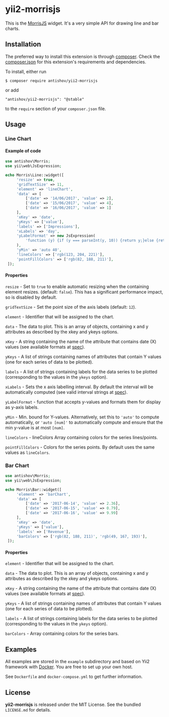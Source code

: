 yii2-morrisjs
===================

This is the [MorrisJS](http://morrisjs.github.io/morris.js/index.html) widget. It's a very simple API for drawing line and bar charts.

## Installation

The preferred way to install this extension is through [composer](http://getcomposer.org/download/). Check the [composer.json](https://github.com/antishov/yii2-morrisjs/blob/master/composer.json) for this extension's requirements and dependencies.

To install, either run

```
$ composer require antishov/yii2-morrisjs
```

or add

```
"antishov/yii2-morrisjs": "@stable"
```

to the `require` section of your `composer.json` file.

## Usage

### Line Chart

#### Example of code
```php
use antishov\Morris;
use yii\web\JsExpression;

echo Morris\Line::widget([
     'resize' => true,
     'gridTextSize' => 11,
     'element' => 'lineChart',
     'data' => [
         ['date' => '14/06/2017', 'value' => 2],
         ['date' => '15/06/2017', 'value' => 4],
         ['date' => '16/06/2017', 'value' => 1]
     ],
     'xKey' => 'date',
     'yKeys' => ['value'],
     'labels' => ['Impressions'],
     'xLabels' => 'day',
     'yLabelFormat' => new JsExpression(
         'function (y) {if (y === parseInt(y, 10)) {return y;}else {return "";}}'
     ),
     'yMin' => 'auto 40',
     'lineColors' => ['rgb(123, 204, 221)'],
     'pointFillColors' => ['rgb(82, 188, 211)'],
 ]);
```

#### Properties
`resize` - Set to `true` to enable automatic resizing when the containing element resizes. (default: `false`). This has a significant performance impact, so is disabled by default.

`gridTextSize` - Set the point size of the axis labels (default: `12`).

`element` - Identifier that will be assigned to the chart.

`data` - The data to plot. This is an array of objects, containing x and y attributes as described by the xkey and ykeys options. 

`xKey` - A string containing the name of the attribute that contains date (X) values (see available formats at [spec](http://morrisjs.github.io/morris.js/lines.html)).

`yKeys` - A list of strings containing names of attributes that contain Y values (one for each series of data to be plotted).

`labels` - A list of strings containing labels for the data series to be plotted (corresponding to the values in the `ykeys` option).

`xLabels` - Sets the x axis labelling interval. By default the interval will be automatically computed  (see valid interval strings at [spec](http://morrisjs.github.io/morris.js/lines.html)).

`yLabelFormat` -  function that accepts y-values and formats them for display as y-axis labels.
 
`yMin` - Min. bound for Y-values. Alternatively, set this to `'auto'` to compute automatically, or `'auto [num]'` to automatically compute and ensure that the min y-value is at most `[num]`.
  
`lineColors` - lineColors	Array containing colors for the series lines/points.

`pointFillColors` - Colors for the series points. By default uses the same values as `lineColors`.


### Bar Chart

``` php
use antishov\Morris;
use yii\web\JsExpression;

echo Morris\Bar::widget([
     'element' => 'barChart',
     'data' => [
         ['date' => '2017-06-14', 'value' => 2.36],
         ['date' => '2017-06-15', 'value' => 0.79],
         ['date' => '2017-06-16', 'value' => 9.99]
     ],
     'xKey' => 'date',
     'yKeys' => ['value'],
     'labels' => ['Revenue'],
     'barColors' => ['rgb(82, 188, 211)', 'rgb(49, 167, 193)'],
 ]);
```
#### Properties
`element` - Identifier that will be assigned to the chart.

`data` - The data to plot. This is an array of objects, containing x and y attributes as described by the xkey and ykeys options. 

`xKey` - A string containing the name of the attribute that contains date (X) values (see available formats at [spec](http://morrisjs.github.io/morris.js/lines.html)).

`yKeys` - A list of strings containing names of attributes that contain Y values (one for each series of data to be plotted).

`labels` - A list of strings containing labels for the data series to be plotted (corresponding to the values in the `ykeys` option).

`barColors` - Array containing colors for the series bars.

## Examples

All examples are stored in the `example` subdirectory and based on Yii2 framework with [Docker](https://www.docker.com/). 
You are free to set up your own host. 

See `Dockerfile` and `docker-compose.yml` to get further information.

## License

**yii2-morrisjs** is released under the MIT License. See the bundled `LICENSE.md` for details.